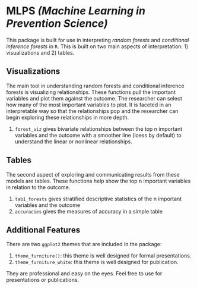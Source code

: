 # MLPS *(Machine Learning in Prevention Science)*

This package is built for use in interpreting *random forests* and *conditional inference forests* in `R`. This is built on two main aspects of interpretation: 1) visualizations and 2) tables.

## Visualizations

The main tool in understanding random forests and conditional inference forests is visualizing relationships. These functions pull the important variables and plot them against the outcome. The researcher can select how many of the most important variables to plot. It is faceted in an interpretable way so that the relationships pop and the researcher can begin exploring these relationships in more depth. 

1. `forest_viz` gives bivariate relationships between the top n important variables and the outcome with a smoother line (loess by default) to understand the linear or nonlinear relationships.

## Tables

The second aspect of exploring and communicating results from these models are tables. These functions help show the top n important variables in relation to the outcome.

1. `tab1_forests` gives stratified descriptive statistics of the n important variables and the outcome
2. `accuracies` gives the measures of accuracy in a simple table

## Additional Features

There are two `ggplot2` themes that are included in the package:

1. `theme_furniture()`: this theme is well designed for formal presentations. 
2. `theme_furniture_white`: this theme is well designed for publication. 

They are professional and easy on the eyes. Feel free to use for presentations or publications.

